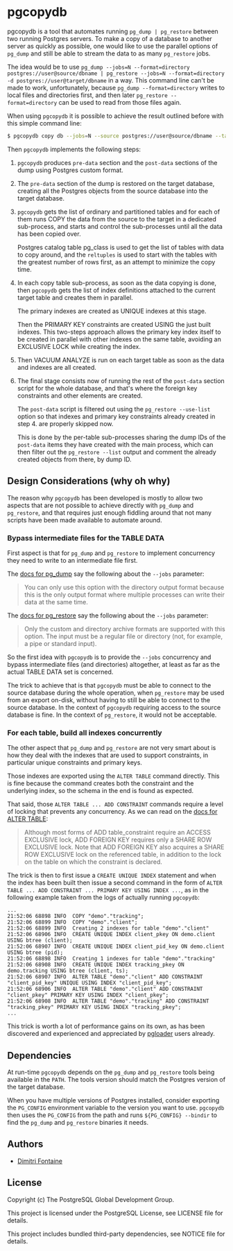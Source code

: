 # pgcopydb

pgcopydb is a tool that automates running `pg_dump | pg_restore` between two
running Postgres servers. To make a copy of a database to another server as
quickly as possible, one would like to use the parallel options of `pg_dump`
and still be able to stream the data to as many `pg_restore` jobs.

The idea would be to use `pg_dump --jobs=N --format=directory
postgres://user@source/dbname | pg_restore --jobs=N --format=directory -d
postgres://user@target/dbname` in a way. This command line can't be made to
work, unfortunately, because `pg_dump --format=directory` writes to local
files and directories first, and then later `pg_restore --format=directory`
can be used to read from those files again.

When using `pgcopydb` it is possible to achieve the result outlined before
with this simple command line:

```bash
$ pgcopydb copy db --jobs=N --source postgres://user@source/dbname --target postgres://user@target/dbname
```

Then `pgcopydb` implements the following steps:

  1. `pgcopydb` produces `pre-data` section and the `post-data` sections of
     the dump using Postgres custom format.

  2. The `pre-data` section of the dump is restored on the target database,
     creating all the Postgres objects from the source database into the
     target database.
     
  3. `pgcopydb` gets the list of ordinary and partitioned tables and for
     each of them runs COPY the data from the source to the target in a
     dedicated sub-process, and starts and control the sub-processes until
     all the data has been copied over.
     
     Postgres catalog table pg_class is used to get the list of tables with
     data to copy around, and the `reltuples` is used to start with the
     tables with the greatest number of rows first, as an attempt to
     minimize the copy time.
     
  4. In each copy table sub-process, as soon as the data copying is done,
     then `pgcopydb` gets the list of index definitions attached to the
     current target table and creates them in parallel.
     
     The primary indexes are created as UNIQUE indexes at this stage.
     
     Then the PRIMARY KEY constraints are created USING the just built
     indexes. This two-steps approach allows the primary key index itself to
     be created in parallel with other indexes on the same table, avoiding
     an EXCLUSIVE LOCK while creating the index.
     
  5. Then VACUUM ANALYZE is run on each target table as soon as the data and
     indexes are all created.
     
  6. The final stage consists now of running the rest of the `post-data`
     section script for the whole database, and that's where the foreign key
     constraints and other elements are created.

     The `post-data` script is filtered out using the `pg_restore
     --use-list` option so that indexes and primary key constraints already
     created in step 4. are properly skipped now.
     
     This is done by the per-table sub-processes sharing the dump IDs of the
     `post-data` items they have created with the main process, which can
     then filter out the `pg_restore --list` output and comment the already
     created objects from there, by dump ID.


## Design Considerations (why oh why)

The reason why `pgcopydb` has been developed is mostly to allow two aspects
that are not possible to achieve directly with `pg_dump` and `pg_restore`,
and that requires just enough fiddling around that not many scripts have
been made available to automate around.

### Bypass intermediate files for the TABLE DATA

First aspect is that for `pg_dump` and `pg_restore` to implement concurrency
they need to write to an intermediate file first.

The [docs for
pg_dump](https://www.postgresql.org/docs/current/app-pgdump.html) say the
following about the `--jobs` parameter:

> You can only use this option with the directory output format because this
> is the only output format where multiple processes can write their data at
> the same time.

The [docs for
pg_restore](https://www.postgresql.org/docs/current/app-pgrestore.html) say
the following about the `--jobs` parameter:

> Only the custom and directory archive formats are supported with this
> option. The input must be a regular file or directory (not, for example, a
> pipe or standard input).

So the first idea with `pgcopydb` is to provide the `--jobs` concurrency and
bypass intermediate files (and directories) altogether, at least as far as
the actual TABLE DATA set is concerned.

The trick to achieve that is that `pgcopydb` must be able to connect to the
source database during the whole operation, when `pg_restore` may be used
from an export on-disk, without having to still be able to connect to the
source database. In the context of `pgcopydb` requiring access to the source
database is fine. In the context of `pg_restore`, it would not be
acceptable.

### For each table, build all indexes concurrently

The other aspect that `pg_dump` and `pg_restore` are not very smart about is
how they deal with the indexes that are used to support constraints, in
particular unique constraints and primary keys.

Those indexes are exported using the `ALTER TABLE` command directly. This is
fine because the command creates both the constraint and the underlying
index, so the schema in the end is found as expected.

That said, those `ALTER TABLE ... ADD CONSTRAINT` commands require a level
of locking that prevents any concurrency. As we can read on the [docs for
ALTER TABLE](https://www.postgresql.org/docs/current/sql-altertable.html):

> Although most forms of ADD table_constraint require an ACCESS EXCLUSIVE
> lock, ADD FOREIGN KEY requires only a SHARE ROW EXCLUSIVE lock. Note that
> ADD FOREIGN KEY also acquires a SHARE ROW EXCLUSIVE lock on the referenced
> table, in addition to the lock on the table on which the constraint is
> declared.

The trick is then to first issue a `CREATE UNIQUE INDEX` statement and when
the index has been built then issue a second command in the form of `ALTER
TABLE ... ADD CONSTRAINT ... PRIMARY KEY USING INDEX ...`, as in the
following example taken from the logs of actually running `pgcopydb`:

```
...
21:52:06 68898 INFO  COPY "demo"."tracking";
21:52:06 68899 INFO  COPY "demo"."client";
21:52:06 68899 INFO  Creating 2 indexes for table "demo"."client"
21:52:06 68906 INFO  CREATE UNIQUE INDEX client_pkey ON demo.client USING btree (client);
21:52:06 68907 INFO  CREATE UNIQUE INDEX client_pid_key ON demo.client USING btree (pid);
21:52:06 68898 INFO  Creating 1 indexes for table "demo"."tracking"
21:52:06 68908 INFO  CREATE UNIQUE INDEX tracking_pkey ON demo.tracking USING btree (client, ts);
21:52:06 68907 INFO  ALTER TABLE "demo"."client" ADD CONSTRAINT "client_pid_key" UNIQUE USING INDEX "client_pid_key";
21:52:06 68906 INFO  ALTER TABLE "demo"."client" ADD CONSTRAINT "client_pkey" PRIMARY KEY USING INDEX "client_pkey";
21:52:06 68908 INFO  ALTER TABLE "demo"."tracking" ADD CONSTRAINT "tracking_pkey" PRIMARY KEY USING INDEX "tracking_pkey";
...
```

This trick is worth a lot of performance gains on its own, as has been
discovered and experienced and appreciated by
[pgloader](https://github.com/dimitri/pgloader) users already.

## Dependencies

At run-time `pgcopydb` depends on the `pg_dump` and `pg_restore` tools being
available in the `PATH`. The tools version should match the Postgres version
of the target database.

When you have multiple versions of Postgres installed, consider exporting
the `PG_CONFIG` environment variable to the version you want to use.
`pgcopydb` then uses the `PG_CONFIG` from the path and runs `${PG_CONFIG}
--bindir` to find the `pg_dump` and `pg_restore` binaries it needs.

## Authors

* [Dimitri Fontaine](https://github.com/dimitri)

## License

Copyright (c) The PostgreSQL Global Development Group.

This project is licensed under the PostgreSQL License, see LICENSE file for details.

This project includes bundled third-party dependencies, see NOTICE file for details.
